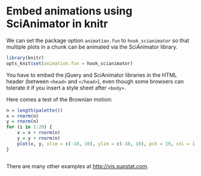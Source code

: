 # Embed animations using SciAnimator in knitr

We can set the package option `animation.fun` to `hook_scianimator` so that
multiple plots in a chunk can be animated via the SciAnimator library.


```r
library(knitr)
opts_knit$set(animation.fun = hook_scianimator)
```

You have to embed the jQuery and SciAnimator libraries in the HTML header
(between `<head>` and `</head>`), even though some browsers can tolerate it
if you insert a style sheet after `<body>`.

<link rel="stylesheet" href="http://vis.supstat.com//assets/themes/dinky/css/scianimator.css">
<script src="https://ajax.googleapis.com/ajax/libs/jquery/1.7.1/jquery.min.js"></script>
<script src="http://vis.supstat.com/assets/themes/dinky/js/jquery.scianimator.min.js"></script>

Here comes a test of the Brownian motion:


```r
n = length(palette())
x = rnorm(n)
y = rnorm(n)
for (i in 1:20) {
    x = x + rnorm(n)
    y = y + rnorm(n)
    plot(x, y, xlim = c(-10, 10), ylim = c(-10, 10), pch = 19, col = 1:n, cex = 2)
}
```


<div class="scianimator">
<div id="test" style="display: inline-block;">
</div>
</div>
<script type="text/javascript">
  (function($) {
    $(document).ready(function() {
      var imgs = Array(20);
      for (i=0; ; i++) {
        if (i == imgs.length) break;
        imgs[i] = "http://animation.r-forge.r-project.org/knitr-ex/figure/108-animation-scianimator-test" + (i + 1) + ".png";
      }
      $("#test").scianimator({
          "images": imgs,
          "delay": 100,
          "controls": ["first", "previous", "play", "next", "last", "loop", "speed"],
      });
      $("#test").scianimator("play");
    });
  })(jQuery);
</script>

There are many other examples at <http://vis.supstat.com>.
